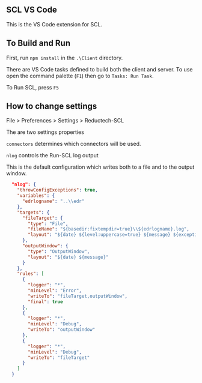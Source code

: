 ## SCL VS Code

This is the VS Code extension for SCL.

## To Build and Run

First, run `npm install` in the `.\Client` directory.

There are VS Code tasks defined to build both the client
and server. To use open the command palette (`F1`) then
go to `Tasks: Run Task`.

To Run SCL, press `F5`

## How to change settings

File > Preferences > Settings > Reductech-SCL

The are two settings properties

`connectors` determines which connectors will be used.

`nlog` controls the Run-SCL log output

This is the default configuration which writes both to a file and to the output window.

```json
  "nlog": {
    "throwConfigExceptions": true,
    "variables": {
      "edrlogname": "..\\edr"
    },
    "targets": {
      "fileTarget": {
        "type": "File",
        "fileName": "${basedir:fixtempdir=true}\\${edrlogname}.log",
        "layout": "${date} ${level:uppercase=true} ${message} ${exception}"
      },
      "outputWindow": {
        "type": "OutputWindow",
        "layout": "${date} ${message}"
      }
    },
    "rules": [
      {
        "logger": "*",
        "minLevel": "Error",
        "writeTo": "fileTarget,outputWindow",
        "final": true
      },
      {
        "logger": "*",
        "minLevel": "Debug",
        "writeTo": "outputWindow"
      },
      {
        "logger": "*",
        "minLevel": "Debug",
        "writeTo": "fileTarget"
      }
    ]
  }
```